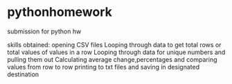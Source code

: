 # pythonhomework
submission for python hw

skills obtained:
opening CSV files
Looping through data to get total rows or total values of values in a row
Looping through data for unique numbers and pulling them out
Calculating average change,percentages and comparing values from row to row
printing to txt files and saving in designated destination
